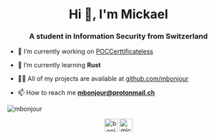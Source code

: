 <h1 align="center">Hi 👋, I'm Mickael</h1>
<h3 align="center">A student in Information Security from Switzerland</h3>

- 🔭 I’m currently working on [POCCerttificateless](https://github.com/mbonjour/POCCertificateless)

- 🌱 I’m currently learning **Rust**

- 👨‍💻 All of my projects are available at [github.com/mbonjour](github.com/mbonjour)

- 📫 How to reach me **mbonjour@protonmail.ch**


<img align="center" src="https://github-readme-stats.vercel.app/api?username=mbonjour&show_icons=true" alt="mbonjour" />


<p align="center">
<a href="https://twitter.com/bonjourmic" target="blank"><img align="center" src="https://cdn.jsdelivr.net/npm/simple-icons@3.0.1/icons/twitter.svg" alt="bonjourmic" height="30" width="30" /></a>
<a href="https://linkedin.com/in/mickael-bonjour-31068512b" target="blank"><img align="center" src="https://cdn.jsdelivr.net/npm/simple-icons@3.0.1/icons/linkedin.svg" alt="mickael-bonjour-31068512b" height="30" width="30" /></a>
</p>


